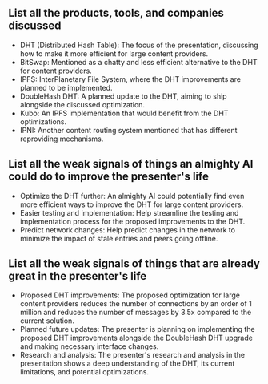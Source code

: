 ## List all the products, tools, and companies discussed
- DHT (Distributed Hash Table): The focus of the presentation, discussing how to make it more efficient for large content providers.
- BitSwap: Mentioned as a chatty and less efficient alternative to the DHT for content providers.
- IPFS: InterPlanetary File System, where the DHT improvements are planned to be implemented.
- DoubleHash DHT: A planned update to the DHT, aiming to ship alongside the discussed optimization.
- Kubo: An IPFS implementation that would benefit from the DHT optimizations.
- IPNI: Another content routing system mentioned that has different reproviding mechanisms.

## List all the weak signals of things an almighty AI could do to improve the presenter's life
- Optimize the DHT further: An almighty AI could potentially find even more efficient ways to improve the DHT for large content providers.
- Easier testing and implementation: Help streamline the testing and implementation process for the proposed improvements to the DHT.
- Predict network changes: Help predict changes in the network to minimize the impact of stale entries and peers going offline.

## List all the weak signals of things that are already great in the presenter's life
- Proposed DHT improvements: The proposed optimization for large content providers reduces the number of connections by an order of 1 million and reduces the number of messages by 3.5x compared to the current solution.
- Planned future updates: The presenter is planning on implementing the proposed DHT improvements alongside the DoubleHash DHT upgrade and making necessary interface changes.
- Research and analysis: The presenter's research and analysis in the presentation shows a deep understanding of the DHT, its current limitations, and potential optimizations.